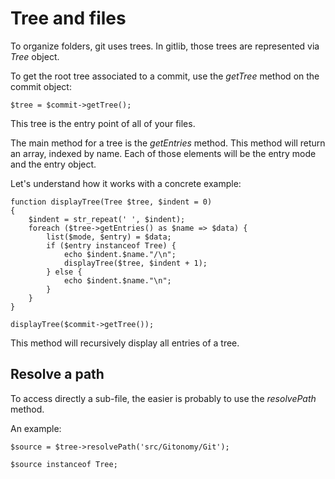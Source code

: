 Tree and files
==============

To organize folders, git uses trees. In gitlib, those trees are
represented via *Tree* object.

To get the root tree associated to a commit, use the *getTree* method on
the commit object:

``` {.sourceCode .php}
$tree = $commit->getTree();
```

This tree is the entry point of all of your files.

The main method for a tree is the *getEntries* method. This method will
return an array, indexed by name. Each of those elements will be the
entry mode and the entry object.

Let's understand how it works with a concrete example:

``` {.sourceCode .php}
function displayTree(Tree $tree, $indent = 0)
{
    $indent = str_repeat(' ', $indent);
    foreach ($tree->getEntries() as $name => $data) {
        list($mode, $entry) = $data;
        if ($entry instanceof Tree) {
            echo $indent.$name."/\n";
            displayTree($tree, $indent + 1);
        } else {
            echo $indent.$name."\n";
        }
    }
}

displayTree($commit->getTree());
```

This method will recursively display all entries of a tree.

Resolve a path
--------------

To access directly a sub-file, the easier is probably to use the
*resolvePath* method.

An example:

``` {.sourceCode .php}
$source = $tree->resolvePath('src/Gitonomy/Git');

$source instanceof Tree;
```
